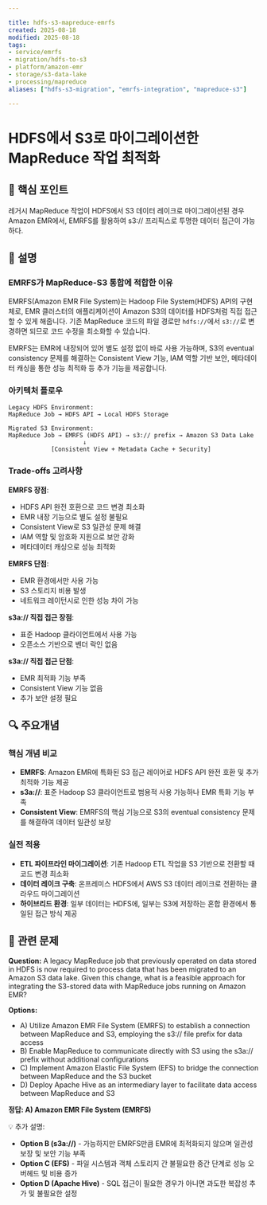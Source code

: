 ```yaml
---

title: hdfs-s3-mapreduce-emrfs
created: 2025-08-18
modified: 2025-08-18
tags:
- service/emrfs
- migration/hdfs-to-s3
- platform/amazon-emr
- storage/s3-data-lake
- processing/mapreduce
aliases: ["hdfs-s3-migration", "emrfs-integration", "mapreduce-s3"]

---
```


# HDFS에서 S3로 마이그레이션한 MapReduce 작업 최적화

## 🎯 핵심 포인트

레거시 MapReduce 작업이 HDFS에서 S3 데이터 레이크로 마이그레이션된 경우 Amazon EMR에서, EMRFS를 활용하여 s3:// 프리픽스로 투명한 데이터 접근이 가능하다.

## 📝 설명

### EMRFS가 MapReduce-S3 통합에 적합한 이유

EMRFS(Amazon EMR File System)는 Hadoop File System(HDFS) API의 구현체로, EMR 클러스터의 애플리케이션이 Amazon S3의 데이터를 HDFS처럼 직접 접근할 수 있게 해줍니다. 기존 MapReduce 코드의 파일 경로만 `hdfs://`에서 `s3://`로 변경하면 되므로 코드 수정을 최소화할 수 있습니다.

EMRFS는 EMR에 내장되어 있어 별도 설정 없이 바로 사용 가능하며, S3의 eventual consistency 문제를 해결하는 Consistent View 기능, IAM 역할 기반 보안, 메타데이터 캐싱을 통한 성능 최적화 등 추가 기능을 제공합니다.

### 아키텍처 플로우

```
Legacy HDFS Environment:
MapReduce Job → HDFS API → Local HDFS Storage

Migrated S3 Environment:
MapReduce Job → EMRFS (HDFS API) → s3:// prefix → Amazon S3 Data Lake
                     ↓
            [Consistent View + Metadata Cache + Security]
```

### Trade-offs 고려사항

**EMRFS 장점**:
- HDFS API 완전 호환으로 코드 변경 최소화
- EMR 내장 기능으로 별도 설정 불필요
- Consistent View로 S3 일관성 문제 해결
- IAM 역할 및 암호화 지원으로 보안 강화
- 메타데이터 캐싱으로 성능 최적화

**EMRFS 단점**:
- EMR 환경에서만 사용 가능
- S3 스토리지 비용 발생
- 네트워크 레이턴시로 인한 성능 차이 가능

**s3a:// 직접 접근 장점**:
- 표준 Hadoop 클라이언트에서 사용 가능
- 오픈소스 기반으로 벤더 락인 없음

**s3a:// 직접 접근 단점**:
- EMR 최적화 기능 부족
- Consistent View 기능 없음
- 추가 보안 설정 필요

## 🔍 주요개념

### 핵심 개념 비교

- **EMRFS**: Amazon EMR에 특화된 S3 접근 레이어로 HDFS API 완전 호환 및 추가 최적화 기능 제공
- **s3a://**: 표준 Hadoop S3 클라이언트로 범용적 사용 가능하나 EMR 특화 기능 부족
- **Consistent View**: EMRFS의 핵심 기능으로 S3의 eventual consistency 문제를 해결하여 데이터 일관성 보장

### 실전 적용

- **ETL 파이프라인 마이그레이션**: 기존 Hadoop ETL 작업을 S3 기반으로 전환할 때 코드 변경 최소화
- **데이터 레이크 구축**: 온프레미스 HDFS에서 AWS S3 데이터 레이크로 전환하는 클라우드 마이그레이션
- **하이브리드 환경**: 일부 데이터는 HDFS에, 일부는 S3에 저장하는 혼합 환경에서 통일된 접근 방식 제공

## 📝 관련 문제

**Question:** A legacy MapReduce job that previously operated on data stored in HDFS is now required to process data that has been migrated to an Amazon S3 data lake. Given this change, what is a feasible approach for integrating the S3-stored data with MapReduce jobs running on Amazon EMR?

**Options:**

- A) Utilize Amazon EMR File System (EMRFS) to establish a connection between MapReduce and S3, employing the s3:// file prefix for data access
- B) Enable MapReduce to communicate directly with S3 using the s3a:// prefix without additional configurations
- C) Implement Amazon Elastic File System (EFS) to bridge the connection between MapReduce and the S3 bucket
- D) Deploy Apache Hive as an intermediary layer to facilitate data access between MapReduce and S3

**정답: A) Amazon EMR File System (EMRFS)**

💡 추가 설명:

- **Option B (s3a://)** - 가능하지만 EMRFS만큼 EMR에 최적화되지 않으며 일관성 보장 및 보안 기능 부족
- **Option C (EFS)** - 파일 시스템과 객체 스토리지 간 불필요한 중간 단계로 성능 오버헤드 및 비용 증가
- **Option D (Apache Hive)** - SQL 접근이 필요한 경우가 아니면 과도한 복잡성 추가 및 불필요한 설정